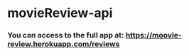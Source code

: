# movieReview-api
### You can access to the full app at: https://moovie-review.herokuapp.com/reviews
